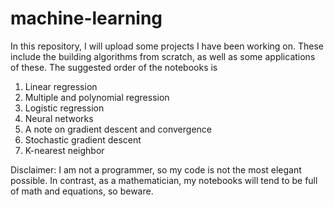 # machine-learning
In this repository, I will upload some projects I have been working on. These include the building algorithms from scratch, as well as some applications of these. The suggested order of the notebooks is

1. Linear regression
2. Multiple and polynomial regression
3. Logistic regression
4. Neural networks
5. A note on gradient descent and convergence
6. Stochastic gradient descent
7. K-nearest neighbor

Disclaimer: I am not a programmer, so my code is not the most elegant possible. In contrast, as a mathematician, my notebooks will tend to be full of math and equations, so beware. 
